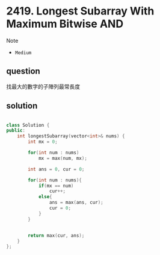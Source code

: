 # 2419. Longest Subarray With Maximum Bitwise AND

>[!note]
>- `Medium`


## question

找最大的數字的子陣列最常長度

## solution

```cpp

class Solution {
public:
    int longestSubarray(vector<int>& nums) {
        int mx = 0;

        for(int num : nums)
            mx = max(num, mx);

        int ans = 0, cur = 0;

        for(int num : nums){
            if(mx == num)
                cur++;
            else{
                ans = max(ans, cur);
                cur = 0;
            }
        }


        return max(cur, ans);
    }
};
```
